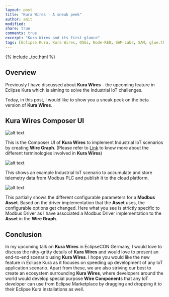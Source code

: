 ```yaml
---
layout: post
title: "Kura Wires - A sneak peek"
author: amit
modified:
share: true
comments: true
excerpt: "Kura Wires and its first glance"
tags: [Eclipse Kura, Kura Wires, OSGi, Node-RED, SAM Labs, SAM, glue.things, IIoT, IoT]
---
```


{% include _toc.html %}

## Overview

Previously I have discussed about **Kura Wires** - the upcoming feature in Eclipse Kura which is aiming to solve the Industrial IoT challenges.

Today, in this post, I would like to show you a sneak peek on the beta version of **Kura Wires**.

## Kura Wires Composer UI

![alt text](https://s21.postimg.org/ll7cuqc1z/image.png "Kura Wires Composer UI")

This is the Composer UI of **Kura Wires** to implement Industrial IoT scenarios by creating **Wire Graph**. (Please refer to [Link](http://blog.amitinside.com/Kura-Wires-bits-and-pieces/) to know more about the different terminologies involved in **Kura Wires**)

![alt text](https://s14.postimg.org/sqzzial2p/image.png "Wire Graph")

This shows an example Industrial IoT scenario to accumulate and store telemetry data from Modbus PLC and publish it to the cloud platform.

![alt text](https://s9.postimg.org/xae91kwgf/image.png "Wire Graph with Configurable Parameters")

This partially shows the different configurable parameters for a **Modbus Asset**. Based on the driver implementation that the **Asset** uses, the configurable options get changed. Here what you see is strictly specific to Modbus Driver as I have associated a Modbus Driver implementation to the **Asset** in the **Wire Graph**.

## Conclusion

In my upcoming talk on **Kura Wires** in EclipseCON Germany, I would love to discuss the nitty-gritty details of **Kura Wires** and would love to present an end-to-end scenario using **Kura Wires**. I hope you would like the new feature in Eclipse Kura as it focuses on speeding up development of any IoT application scenario. Apart from these, we are also striving our best to create an ecosystem surrounding **Kura Wires**, where developers around the world would develop special purpose **Wire Component**s that any IoT developer can use from Eclipse Marketplace by dragging and dropping it to their Eclipse Kura installations as well.
